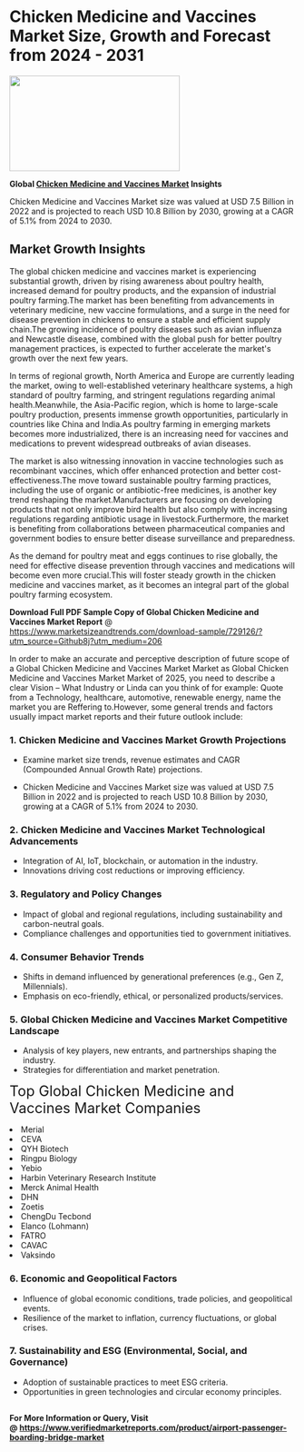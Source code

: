 <H1>Chicken Medicine and Vaccines Market Size, Growth and Forecast from 2024 - 2031</H1><img class="aligncenter size-medium wp-image-584254" src="https://thirdeyenews.in/wp-content/uploads/2024/09/Global-Market-Research-300x168.jpeg" alt="" width="300" height="168" /><p><strong>Global&nbsp;<a href="https://www.marketsizeandtrends.com/download-sample/729126/?utm_source=Github8j?utm_medium=206">Chicken Medicine and Vaccines Market</a> Insights</strong></p><p>Chicken Medicine and Vaccines Market size was valued at USD 7.5 Billion in 2022 and is projected to reach USD 10.8 Billion by 2030, growing at a CAGR of 5.1% from 2024 to 2030.</p><p><h2>Market Growth Insights</h2> <p>The global chicken medicine and vaccines market is experiencing substantial growth, driven by rising awareness about poultry health, increased demand for poultry products, and the expansion of industrial poultry farming.The market has been benefiting from advancements in veterinary medicine, new vaccine formulations, and a surge in the need for disease prevention in chickens to ensure a stable and efficient supply chain.The growing incidence of poultry diseases such as avian influenza and Newcastle disease, combined with the global push for better poultry management practices, is expected to further accelerate the market's growth over the next few years.</p> <p>In terms of regional growth, North America and Europe are currently leading the market, owing to well-established veterinary healthcare systems, a high standard of poultry farming, and stringent regulations regarding animal health.Meanwhile, the Asia-Pacific region, which is home to large-scale poultry production, presents immense growth opportunities, particularly in countries like China and India.As poultry farming in emerging markets becomes more industrialized, there is an increasing need for vaccines and medications to prevent widespread outbreaks of avian diseases.</p> <p>The market is also witnessing innovation in vaccine technologies such as recombinant vaccines, which offer enhanced protection and better cost-effectiveness.The move toward sustainable poultry farming practices, including the use of organic or antibiotic-free medicines, is another key trend reshaping the market.Manufacturers are focusing on developing products that not only improve bird health but also comply with increasing regulations regarding antibiotic usage in livestock.Furthermore, the market is benefiting from collaborations between pharmaceutical companies and government bodies to ensure better disease surveillance and preparedness.</p> <p>As the demand for poultry meat and eggs continues to rise globally, the need for effective disease prevention through vaccines and medications will become even more crucial.This will foster steady growth in the chicken medicine and vaccines market, as it becomes an integral part of the global poultry farming ecosystem.</p> <p><span class=""><strong>Download Full PDF Sample Copy of Global Chicken Medicine and Vaccines Market Report</strong> @ <a href="https://www.marketsizeandtrends.com/download-sample/729126/?utm_source=Github8j?utm_medium=206" target="_blank">https://www.marketsizeandtrends.com/download-sample/729126/?utm_source=Github8j?utm_medium=206</a></span></p><p>In order to make an accurate and perceptive description of future scope of a Global&nbsp;Chicken Medicine and Vaccines Market Market as Global&nbsp;Chicken Medicine and Vaccines Market Market of 2025, you need to describe a clear Vision &ndash; What Industry or Linda can you think of for example: Quote from a Technology, healthcare, automotive, renewable energy, name the market you are Reffering to.However, some general trends and factors usually impact market reports and their future outlook include:</p><h3>1.&nbsp;<strong>Chicken Medicine and Vaccines Market Growth Projections</strong></h3><ul><li>Examine market size trends, revenue estimates and CAGR (Compounded Annual Growth Rate) projections.</li><li><p>Chicken Medicine and Vaccines Market size was valued at USD 7.5 Billion in 2022 and is projected to reach USD 10.8 Billion by 2030, growing at a CAGR of 5.1% from 2024 to 2030.</p></li></ul><h3>2.&nbsp;<strong>Chicken Medicine and Vaccines Market Technological Advancements</strong></h3><ul><li>Integration of AI, IoT, blockchain, or automation in the industry.</li><li>Innovations driving cost reductions or improving efficiency.</li></ul><h3>3.&nbsp;<strong>Regulatory and Policy Changes</strong></h3><ul><li>Impact of global and regional regulations, including sustainability and carbon-neutral goals.</li><li>Compliance challenges and opportunities tied to government initiatives.</li></ul><h3>4.&nbsp;<strong>Consumer Behavior Trends</strong></h3><ul><li>Shifts in demand influenced by generational preferences (e.g., Gen Z, Millennials).</li><li>Emphasis on eco-friendly, ethical, or personalized products/services.</li></ul><h3>5.&nbsp;<strong>Global Chicken Medicine and Vaccines Market Competitive Landscape</strong></h3><ul><li>Analysis of key players, new entrants, and partnerships shaping the industry.</li><li>Strategies for differentiation and market penetration.</li></ul><p data-pm-slice="1 1 []"><span style="color: inherit; font-family: inherit; font-size: 25px;">Top Global Chicken Medicine and Vaccines Market Companies</span></p><div class="" data-test-id=""><p><li>Merial</li><li> CEVA</li><li> QYH Biotech</li><li> Ringpu Biology</li><li> Yebio</li><li> Harbin Veterinary Research Institute</li><li> Merck Animal Health</li><li> DHN</li><li> Zoetis</li><li> ChengDu Tecbond</li><li> Elanco (Lohmann)</li><li> FATRO</li><li> CAVAC</li><li> Vaksindo</li></p></div><h3>6.&nbsp;<strong>Economic and Geopolitical Factors</strong></h3><ul><li>Influence of global economic conditions, trade policies, and geopolitical events.</li><li>Resilience of the market to inflation, currency fluctuations, or global crises.</li></ul><h3>7.&nbsp;<strong>Sustainability and ESG (Environmental, Social, and Governance)</strong></h3><ul><li>Adoption of sustainable practices to meet ESG criteria.</li><li>Opportunities in green technologies and circular economy principles.</li></ul><h2><strong style="font-size: 14px;">For More Information or Query, Visit @&nbsp;</strong><a style="background-color: #ffffff; font-size: 14px;" href="https://www.marketsizeandtrends.com/report/chicken-medicine-and-vaccines-market/" target="_blank">https://www.verifiedmarketreports.com/product/airport-passenger-boarding-bridge-market</a></h2>